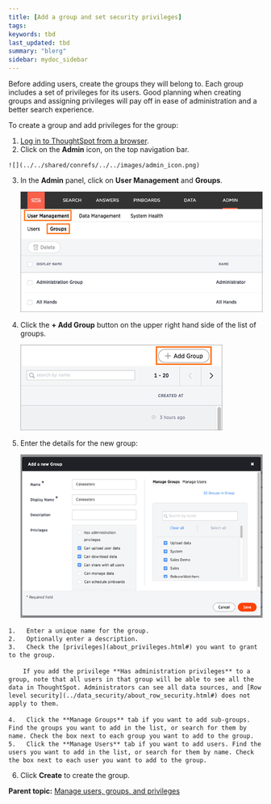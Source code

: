 ```yaml
---
title: [Add a group and set security privileges]
tags: 
keywords: tbd
last_updated: tbd
summary: "blerg"
sidebar: mydoc_sidebar
---
```

Before adding users, create the groups they will belong to. Each group includes a set of privileges for its users. Good planning when creating groups and assigning privileges will pay off in ease of administration and a better search experience.

To create a group and add privileges for the group:

1.   [Log in to ThoughtSpot from a browser](../setup/accessing.html#).
2.   Click on the **Admin** icon, on the top navigation bar.

    ![](../../shared/conrefs/../../images/admin_icon.png)

3.  In the **Admin** panel, click on **User Management** and **Groups**.

    ![](../../shared/conrefs/../../images/manage_groups_3.2.png "Manage Groups")

4.   Click the **+ Add Group** button on the upper right hand side of the list of groups.

     ![](../../images/add_group_3.2.png "Add a new Group")

5.   Enter the details for the new group:

     ![](../../images/new_group_dialogue_3.2.png "Enter Group details")

    1.   Enter a unique name for the group.
    2.   Optionally enter a description.
    3.   Check the [privileges](about_privileges.html#) you want to grant to the group.

        If you add the privilege **Has administration privileges** to a group, note that all users in that group will be able to see all the data in ThoughtSpot. Administrators can see all data sources, and [Row level security](../data_security/about_row_security.html#) does not apply to them.

    4.   Click the **Manage Groups** tab if you want to add sub-groups. Find the groups you want to add in the list, or search for them by name. Check the box next to each group you want to add to the group.
    5.   Click the **Manage Users** tab if you want to add users. Find the users you want to add in the list, or search for them by name. Check the box next to each user you want to add to the group.
6.   Click **Create** to create the group.

**Parent topic:** [Manage users, groups, and privileges](../../admin/users_groups/about_users_groups.html)
